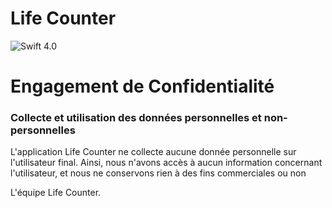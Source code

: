 # Life Counter


![Swift 4.0](https://img.shields.io/badge/Swift-4.0-orange.svg)



#           Engagement de Confidentialité



### Collecte et utilisation des données personnelles et non-personnelles

L'application Life Counter ne collecte aucune donnée  personnelle sur l'utilisateur final. Ainsi, nous n'avons accès à aucun information concernant l'utilisateur, et nous ne conservons rien à des fins commerciales ou non

L'équipe Life Counter.

